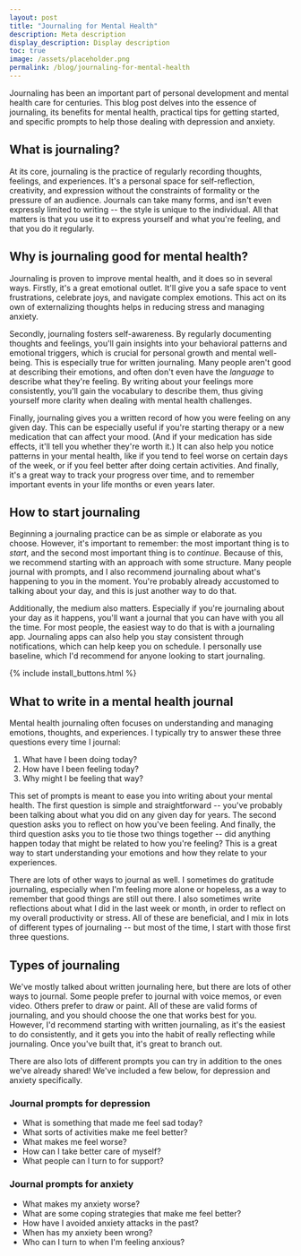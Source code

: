 ```yaml
---
layout: post
title: "Journaling for Mental Health"
description: Meta description
display_description: Display description
toc: true
image: /assets/placeholder.png
permalink: /blog/journaling-for-mental-health
---
```


Journaling has been an important part of personal development and mental health care for centuries. This blog post delves into the essence of journaling, its benefits for mental health, practical tips for getting started, and specific prompts to help those dealing with depression and anxiety.

## What is journaling?

At its core, journaling is the practice of regularly recording thoughts, feelings, and experiences. It's a personal space for self-reflection, creativity, and expression without the constraints of formality or the pressure of an audience. Journals can take many forms, and isn't even expressly limited to writing -- the style is unique to the individual. All that matters is that you use it to express yourself and what you're feeling, and that you do it regularly.

## Why is journaling good for mental health?

Journaling is proven to improve mental health, and it does so in several ways. Firstly, it's a great emotional outlet. It'll give you a safe space to vent frustrations, celebrate joys, and navigate complex emotions. This act on its own of externalizing thoughts helps in reducing stress and managing anxiety.

Secondly, journaling fosters self-awareness. By regularly documenting thoughts and feelings, you'll gain insights into your behavioral patterns and emotional triggers, which is crucial for personal growth and mental well-being. This is especially true for written journaling. Many people aren't good at describing their emotions, and often don't even have the *language* to describe what they're feeling. By writing about your feelings more consistently, you'll gain the vocabulary to describe them, thus giving yourself more clarity when dealing with mental health challenges.

Finally, journaling gives you a written record of how you were feeling on any given day. This can be especially useful if you're starting therapy or a new medication that can affect your mood. (And if your medication has side effects, it'll tell you whether they're worth it.) It can also help you notice patterns in your mental health, like if you tend to feel worse on certain days of the week, or if you feel better after doing certain activities. And finally, it's a great way to track your progress over time, and to remember important events in your life months or even years later.

## How to start journaling

Beginning a journaling practice can be as simple or elaborate as you choose. However, it's important to remember: the most important thing is to *start*, and the second most important thing is to *continue*. Because of this, we recommend starting with an approach with some structure. Many people journal with prompts, and I also recommend journaling about what's happening to you in the moment. You're probably already accustomed to talking about your day, and this is just another way to do that.

Additionally, the medium also matters. Especially if you're journaling about your day as it happens, you'll want a journal that you can have with you all the time. For most people, the easiest way to do that is with a journaling app. Journaling apps can also help you stay consistent through notifications, which can help keep you on schedule. I personally use baseline, which I'd recommend for anyone looking to start journaling.

{% include install_buttons.html %}

## What to write in a mental health journal

Mental health journaling often focuses on understanding and managing emotions, thoughts, and experiences. I typically try to answer these three questions every time I journal:

1. What have I been doing today?
2. How have I been feeling today?
3. Why might I be feeling that way?

This set of prompts is meant to ease you into writing about your mental health. The first question is simple and straightforward -- you've probably been talking about what you did on any given day for years. The second question asks you to reflect on how you've been feeling. And finally, the third question asks you to tie those two things together -- did anything happen today that might be related to how you're feeling? This is a great way to start understanding your emotions and how they relate to your experiences.

There are lots of other ways to journal as well. I sometimes do gratitude journaling, especially when I'm feeling more alone or hopeless, as a way to remember that good things are still out there. I also sometimes write reflections about what I did in the last week or month, in order to reflect on my overall productivity or stress. All of these are beneficial, and I mix in lots of different types of journaling -- but most of the time, I start with those first three questions.

## Types of journaling

We've mostly talked about written journaling here, but there are lots of other ways to journal. Some people prefer to journal with voice memos, or even video. Others prefer to draw or paint. All of these are valid forms of journaling, and you should choose the one that works best for you. However, I'd recommend starting with written journaling, as it's the easiest to do consistently, and it gets you into the habit of really reflecting while journaling. Once you've built that, it's great to branch out.

There are also lots of different prompts you can try in addition to the ones we've already shared! We've included a few below, for depression and anxiety specifically.

### Journal prompts for depression

- What is something that made me feel sad today?
- What sorts of activities make me feel better?
- What makes me feel worse?
- How can I take better care of myself?
- What people can I turn to for support?

### Journal prompts for anxiety

- What makes my anxiety worse?
- What are some coping strategies that make me feel better?
- How have I avoided anxiety attacks in the past?
- When has my anxiety been wrong?
- Who can I turn to when I'm feeling anxious?